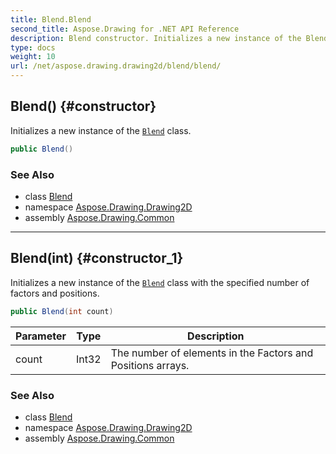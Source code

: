 ```yaml
---
title: Blend.Blend
second_title: Aspose.Drawing for .NET API Reference
description: Blend constructor. Initializes a new instance of the Blend class
type: docs
weight: 10
url: /net/aspose.drawing.drawing2d/blend/blend/
---
```

## Blend() {#constructor}

Initializes a new instance of the [`Blend`](../) class.

```csharp
public Blend()
```

### See Also

* class [Blend](../)
* namespace [Aspose.Drawing.Drawing2D](../../blend/)
* assembly [Aspose.Drawing.Common](../../../)

---

## Blend(int) {#constructor_1}

Initializes a new instance of the [`Blend`](../) class with the specified number of factors and positions.

```csharp
public Blend(int count)
```

| Parameter | Type | Description |
| --- | --- | --- |
| count | Int32 | The number of elements in the Factors and Positions arrays. |

### See Also

* class [Blend](../)
* namespace [Aspose.Drawing.Drawing2D](../../blend/)
* assembly [Aspose.Drawing.Common](../../../)


